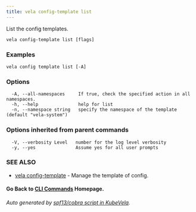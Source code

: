 ```yaml
---
title: vela config-template list
---
```


List the config templates.

```
vela config-template list [flags]
```

### Examples

```
vela config template list [-A]
```

### Options

```
  -A, --all-namespaces     If true, check the specified action in all namespaces.
  -h, --help               help for list
  -n, --namespace string   specify the namespace of the template (default "vela-system")
```

### Options inherited from parent commands

```
  -V, --verbosity Level   number for the log level verbosity
  -y, --yes               Assume yes for all user prompts
```

### SEE ALSO

* [vela config-template](vela_config-template.md)	 - Manage the template of config.

#### Go Back to [CLI Commands](vela.md) Homepage.


###### Auto generated by [spf13/cobra script in KubeVela](https://github.com/kubevela/kubevela/tree/master/hack/docgen).
